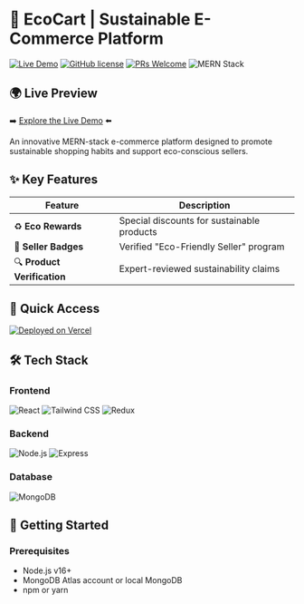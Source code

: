 # 🌱 EcoCart | Sustainable E-Commerce Platform

[![Live Demo](https://img.shields.io/badge/Demo-Live%20Preview-brightgreen?style=for-the-badge&logo=vercel)](https://eco-friendly-ecommerce.vercel.app)
[![GitHub license](https://img.shields.io/badge/license-MIT-blue.svg)](https://github.com/MohamedRamadan200224/ecocart/blob/main/LICENSE)
[![PRs Welcome](https://img.shields.io/badge/PRs-welcome-brightgreen.svg)](https://github.com/MohamedRamadan200224/ecocart/pulls)
![MERN Stack](https://img.shields.io/badge/MERN-Full%20Stack-green)

## 🌍 Live Preview
➡️ [Explore the Live Demo](https://eco-friendly-ecommerce.vercel.app) ⬅️

An innovative MERN-stack e-commerce platform designed to promote sustainable shopping habits and support eco-conscious sellers.

## ✨ Key Features

<div align="center">

| Feature | Description |
|---------|-------------|
| ♻ **Eco Rewards** | Special discounts for sustainable products |
| 🌿 **Seller Badges** | Verified "Eco-Friendly Seller" program |
| 🔍 **Product Verification** | Expert-reviewed sustainability claims |

</div>

## 🚀 Quick Access

[![Deployed on Vercel](https://img.shields.io/badge/Vercel-Deployed-black?style=for-the-badge&logo=vercel)](https://eco-friendly-ecommerce.vercel.app)

## 🛠️ Tech Stack

### Frontend
<p>
  <img src="https://img.shields.io/badge/React-20232A?style=for-the-badge&logo=react&logoColor=61DAFB" alt="React">
  <img src="https://img.shields.io/badge/Tailwind_CSS-38B2AC?style=for-the-badge&logo=tailwind-css&logoColor=white" alt="Tailwind CSS">
  <img src="https://img.shields.io/badge/Redux-593D88?style=for-the-badge&logo=redux&logoColor=white" alt="Redux">
</p>

### Backend
<p>
  <img src="https://img.shields.io/badge/Node.js-339933?style=for-the-badge&logo=nodedotjs&logoColor=white" alt="Node.js">
  <img src="https://img.shields.io/badge/Express.js-000000?style=for-the-badge&logo=express&logoColor=white" alt="Express">
</p>

### Database
<p>
  <img src="https://img.shields.io/badge/MongoDB-4EA94B?style=for-the-badge&logo=mongodb&logoColor=white" alt="MongoDB">
</p>

## 🏁 Getting Started

### Prerequisites
- Node.js v16+
- MongoDB Atlas account or local MongoDB
- npm or yarn
